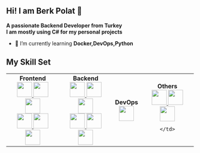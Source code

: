 ## Hi! I am Berk Polat 👋
**A passionate Backend Developer from Turkey** <br/>
**I am mostly using C# for my personal projects** <br/>
- 🌱 I’m currently learning **Docker,DevOps,Python**

## My Skill Set

<table>
  <tr>
    <td align="center">
      <strong>Frontend</strong><br>
      <a href="https://www.python.org/" target="_blank">
        <img src="https://cdn.jsdelivr.net/gh/devicons/devicon/icons/python/python-original.svg" width="40" height="40"/>
      </a>
      <a href="https://flask.palletsprojects.com/" target="_blank">
        <img src="https://cdn.jsdelivr.net/gh/devicons/devicon/icons/flask/flask-original.svg" width="40" height="40"/>
      </a>
      <a href="https://developer.mozilla.org/en-US/docs/Web/HTML" target="_blank">
        <img src="https://cdn.jsdelivr.net/gh/devicons/devicon/icons/html5/html5-original.svg" width="40" height="40"/>
      </a>
      <br>
      <a href="https://developer.mozilla.org/en-US/docs/Web/CSS" target="_blank">
        <img src="https://cdn.jsdelivr.net/gh/devicons/devicon/icons/css3/css3-original.svg" width="40" height="40"/>
      </a>
      <a href="https://developer.mozilla.org/en-US/docs/Web/JavaScript" target="_blank">
        <img src="https://cdn.jsdelivr.net/gh/devicons/devicon/icons/javascript/javascript-original.svg" width="40" height="40"/>
      </a>
      <a href="https://getbootstrap.com/" target="_blank">
        <img src="https://cdn.jsdelivr.net/gh/devicons/devicon/icons/bootstrap/bootstrap-original.svg" width="40" height="40"/>
      </a>
    </td>
    <td align="center">
      <strong>Backend</strong><br>
      <a href="https://dotnet.microsoft.com/" target="_blank">
        <img src="https://cdn.jsdelivr.net/gh/devicons/devicon/icons/dotnetcore/dotnetcore-original.svg" width="40" height="40"/>
      </a>
      <a href="https://docs.microsoft.com/en-us/dotnet/csharp/" target="_blank">
        <img src="https://cdn.jsdelivr.net/gh/devicons/devicon/icons/csharp/csharp-original.svg" width="40" height="40"/>
      </a>
      <a href="https://www.microsoft.com/en-us/sql-server" target="_blank">
        <img src="https://cdn.jsdelivr.net/gh/devicons/devicon/icons/microsoftsqlserver/microsoftsqlserver-plain.svg" width="40" height="40"/>
      </a>
      <br>
      <a href="https://www.mysql.com/" target="_blank">
        <img src="https://cdn.jsdelivr.net/gh/devicons/devicon/icons/mysql/mysql-original.svg" width="40" height="40"/>
      </a>
      <a href="https://www.postgresql.org/" target="_blank">
        <img src="https://cdn.jsdelivr.net/gh/devicons/devicon/icons/postgresql/postgresql-original.svg" width="40" height="40"/>
      </a>
      <a href="https://git-scm.com/" target="_blank">
        <img src="https://cdn.jsdelivr.net/gh/devicons/devicon/icons/git/git-original.svg" width="40" height="40"/>
      </a>
    </td>
    <td align="center">
      <strong>DevOps</strong><br>
      <a href="https://www.docker.com/" target="_blank">
        <img src="https://cdn.jsdelivr.net/gh/devicons/devicon/icons/docker/docker-original.svg" width="40" height="40"/>
      </a>
    </td>
    <td align="center">
      <strong>Others</strong><br>
      <a href="https://www.rabbitmq.com/" target="_blank">
        <img src="https://cdn.jsdelivr.net/gh/devicons/devicon/icons/rabbitmq/rabbitmq-original.svg" width="40" height="40"/>
      </a>
      <a href="https://kotlinlang.org/" target="_blank">
        <img src="https://cdn.jsdelivr.net/gh/devicons/devicon/icons/kotlin/kotlin-original.svg" width="40" height="40"/>
      </a>
      <a href="https://www.informatica.com/" target="_blank">
        <img src="https://cdn.jsdelivr.net/gh/devicons/devicon/icons/apache/apache-original-wordmark.svg" width="40" height="40"/>
      </a>
      <br>
      
    </td>
  </tr>
</table>




<!--
**berk2k/berk2k** is a ✨ _special_ ✨ repository because its `README.md` (this file) appears on your GitHub profile.

Here are some ideas to get you started:

- 🔭 I’m currently working on ...
- 🌱 I’m currently learning ...
- 👯 I’m looking to collaborate on ...
- 🤔 I’m looking for help with ...
- 💬 Ask me about ...
- 📫 How to reach me: ...
- 😄 Pronouns: ...
- ⚡ Fun fact: ...
-->
